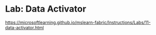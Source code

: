 # Lab: Data Activator
https://microsoftlearning.github.io/mslearn-fabric/Instructions/Labs/11-data-activator.html
